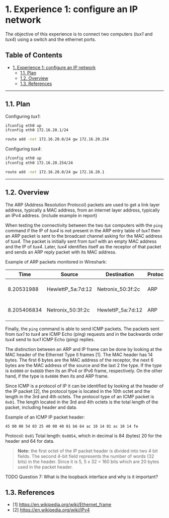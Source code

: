 # 1. Experience 1: configure an IP network

The objective of this experience is to connect two computers (*tux1* and *tux4*) using a switch and the ethernet ports.

## Table of Contents<!-- omit in toc -->

- [1. Experience 1: configure an IP network](#1-experience-1-configure-an-ip-network)
  - [1.1. Plan](#11-plan)
  - [1.2. Overview](#12-overview)
  - [1.3. References](#13-references)

***

## 1.1. Plan

Configuring *tux1*:

```bash
ifconfig eth0 up
ifconfig eth0 172.16.20.1/24

route add -net 172.16.20.0/24 gw 172.16.20.254
```

Configuring *tux4*:

```bash
ifconfig eth0 up
ifconfig eth0 172.16.20.254/24

route add -net 172.16.20.0/24 gw 172.16.20.1
```

***

## 1.2. Overview

The ARP (Address Resolution Protocol) packets are used to get a link layer address, typically a MAC address, from an internet layer address, typically an IPv4 address. (include example in report)

When testing the connectivity between the two *tux* computers with the `ping` command if the IP of *tux4* is not present in the ARP entry table of *tux1* then an ARP packet is sent to the broadcast channel asking for the MAC address of *tux4*. The packet is initially sent from *tux1* with an empty MAC address and the IP of *tux4*. Later, *tux4* identifies itself as the receptor of that packet and sends an ARP reply packet with its MAC address.

Example of ARP packets monitored in Wireshark:

| Time        | Source            | Destination       | Protocol | Info                                    |
| ----------- | ----------------- | ----------------- | -------- | --------------------------------------- |
| 8.20531988  | HewlettP_5a:7d:12 | Netronix_50:3f:2c | ARP      | Who has 172.16.20.254? Tell 172.16.20.1 |
| 8.205406834 | Netronix_50:3f:2c | HewlettP_5a:7d:12 | ARP      | 172.16.20.254 is at 00:08:54:50:3f:2c   |

Finally, the `ping` command is able to send ICMP packets. The packets sent from *tux1* to *tux4* are ICMP Echo (ping) requests and in the backwards order *tux4* send to *tux1* ICMP Echo (ping) replies.

The distinction between an ARP and IP frame can be done by looking at the MAC header of the Ethernet Type II frames [1]. The MAC header has 14 bytes. The first 6 bytes are the MAC address of the receptor, the next 6 bytes are the MAC address of the source and the last 2 the type. If the type is `0x0800` or `0x86DD` then its an IPv4 or IPv6 frame, respectively. On the other hand, if the type is `0x0806` then its and ARP frame.

Since ICMP is a protocol of IP it can be identified by looking at the header of the IP packet [2], the protocol type is located in the 10th octet and the length in the 3rd and 4th octets. The protocol type of an ICMP packet is `0x01`. The length located in the 3rd and 4th octets is the total length of the packet, including header and data.

Example of an ICMP IP packet header:

`45 00 00 54 03 25 40 00 40 01 b6 64 ac 10 14 01 ac 10 14 fe`

Protocol: `0x01` Total length: `0x0054`, which in decimal is 84 (bytes) 20 for the header and 64 for data.

> **Note:** the first octet of the IP packet header is divided into two 4 bit fields. The second 4-bit field represents the number of words (32 bits) in the header. Since it is 5, 5 x 32 = 160 bits which are 20 bytes used in the packet header.

TODO Question 7: What is the loopback interface and why is it important?

## 1.3. References

- [1] https://en.wikipedia.org/wiki/Ethernet_frame
- [2] https://en.wikipedia.org/wiki/IPv4
